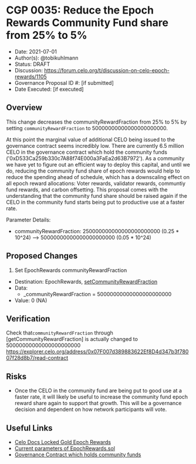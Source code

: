 # CGP 0035: Reduce the Epoch Rewards Community Fund share from 25% to 5%

- Date: 2021-07-01
- Author(s): @tobikuhlmann
- Status: DRAFT
- Discussion: https://forum.celo.org/t/discussion-on-celo-epoch-rewards/1105
- Governance Proposal ID #: [if submitted]
- Date Executed: [if executed]

## Overview

This change decreases the communityRewardFraction from 25% to 5% by setting `communityRewardFraction` to 50000000000000000000000. 

At this point the marginal value of additional CELO being issued to the governance contract seems incredibly low. There are currently 6.5 million CELO in the governance contract which hold the community funds ('0xD533Ca259b330c7A88f74E000a3FaEa2d63B7972').
As a community we have yet to figure out an efficient way to deploy this capital, and until we do, reducing the community fund share of epoch rewards would help to reduce the spending ahead of schedule, which has a downscaling effect on all epoch reward allocations: Voter rewards, validator rewards, communtiy fund rewards, and carbon offsetting.
This proposal comes with the understanding that the community fund share should be raised again if the CELO in the community fund starts being put to productive use at a faster rate.


Parameter Details:

- communityRewardFraction: 250000000000000000000000 (0.25 * 10^24) --> 50000000000000000000000 (0.05 * 10^24)


## Proposed Changes

1. Set EpochRewards communityRewardFraction
  - Destination: EpochRewards, [setCommunityRewardFraction](https://github.com/celo-org/celo-monorepo/blob/master/packages/protocol/contracts/governance/EpochRewards.sol#L137)
  - Data: 
    - _communityRewardFraction = 50000000000000000000000
  - Value: 0 (NA)


## Verification

Check that`communityRewardFraction` through [getCommunityRewardFraction] is actually changed to 50000000000000000000000
https://explorer.celo.org/address/0x07F007d389883622Ef8D4d347b3f78007f28d8b7/read-contract


## Risks
- Once the CELO in the community fund are being put to good use at a faster rate, it will likely be useful to increase the community fund epoch reward share again to support that growth. This will be a governance decision and dependent on how network participants will vote. 

## Useful Links
* [Celo Docs Locked Gold Epoch Rewards](https://docs.celo.org/celo-codebase/protocol/proof-of-stake/epoch-rewards/locked-gold-rewards)
* [Current parameters of EpochRewards.sol](https://explorer.celo.org/address/0x07F007d389883622Ef8D4d347b3f78007f28d8b7/read-contract)
* [Governance Contract which holds community funds](https://explorer.celo.org/address/0xD533Ca259b330c7A88f74E000a3FaEa2d63B7972/transactions)
